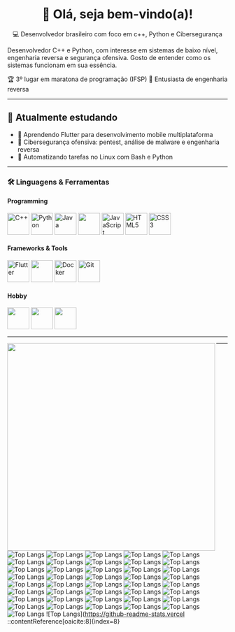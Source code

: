 



<h1 align="center">👋 Olá, seja bem-vindo(a)!</h1>

<p align="center">
💻 Desenvolvedor brasileiro com foco em c++, Python e Cibersegurança
</p>


Desenvolvedor C++ e Python, com interesse em sistemas de baixo nível, engenharia reversa e segurança ofensiva. Gosto de entender como os sistemas funcionam em sua essência.




🏆 3º lugar em maratona de programação (IFSP)
🎯 Entusiasta de engenharia reversa  

---

## 🚀 Atualmente estudando

- 🌱 Aprendendo Flutter para desenvolvimento mobile multiplataforma  
- 🔐 Cibersegurança ofensiva: pentest, análise de malware e engenharia reversa
- 🐧 Automatizando tarefas no Linux com Bash e Python 

---

### 🛠️ Linguagens & Ferramentas

#### Programming
<p>
  <img src="https://cdn.jsdelivr.net/gh/devicons/devicon/icons/cplusplus/cplusplus-original.svg" width="50" alt="C++"/>
  <img src="https://cdn.jsdelivr.net/gh/devicons/devicon/icons/python/python-original.svg" width="50" alt="Python"/>
  <img src="https://cdn.jsdelivr.net/gh/devicons/devicon/icons/java/java-original.svg" width="50" alt="Java"/>
  <img src="https://cdn.jsdelivr.net/gh/devicons/devicon/icons/bash/bash-original.svg" width="50" />
  <img src="https://cdn.jsdelivr.net/gh/devicons/devicon/icons/javascript/javascript-original.svg" width="50" alt="JavaScript"/>
  <img src="https://cdn.jsdelivr.net/gh/devicons/devicon/icons/html5/html5-original.svg" width="50" alt="HTML5"/>
  <img src="https://cdn.jsdelivr.net/gh/devicons/devicon/icons/css3/css3-original-wordmark.svg" width="50" alt="CSS3"/>
</p>

#### Frameworks & Tools
<p>
  <img src="https://cdn.jsdelivr.net/gh/devicons/devicon/icons/flutter/flutter-original.svg" width="50" alt="Flutter"/>
  <img src="https://cdn.jsdelivr.net/gh/devicons/devicon/icons/django/django-plain.svg" width="50" />
  <img src="https://cdn.jsdelivr.net/gh/devicons/devicon/icons/docker/docker-original-wordmark.svg" width="50" alt="Docker"/>
  <img src="https://cdn.jsdelivr.net/gh/devicons/devicon/icons/git/git-original.svg" width="50" alt="Git"/>
</p>

#### Hobby
<p>
  <img src="https://cdn.jsdelivr.net/gh/devicons/devicon/icons/arduino/arduino-original-wordmark.svg" width="50" height="50" />
  <img src="https://cdn.jsdelivr.net/gh/devicons/devicon/icons/linux/linux-original.svg" width="50" />
  <img src="https://cdn.jsdelivr.net/gh/devicons/devicon/icons/archlinux/archlinux-original.svg" width="50" />
</p>

---


  <img width="475px" align="left" src="https://github-readme-stats.vercel.app/api/top-langs/?username=Cosme-R&layout=compact&theme=dark"/>



---









![Top Langs](https://github-readme-stats.vercel.app/api/top-langs/?username=Cosme-R&layout=compact&theme=default)
![Top Langs](https://github-readme-stats.vercel.app/api/top-langs/?username=Cosme-R&layout=compact&theme=transparent)
![Top Langs](https://github-readme-stats.vercel.app/api/top-langs/?username=Cosme-R&layout=compact&theme=shadow_red)
![Top Langs](https://github-readme-stats.vercel.app/api/top-langs/?username=Cosme-R&layout=compact&theme=shadow_green)
![Top Langs](https://github-readme-stats.vercel.app/api/top-langs/?username=Cosme-R&layout=compact&theme=shadow_blue)
![Top Langs](https://github-readme-stats.vercel.app/api/top-langs/?username=Cosme-R&layout=compact&theme=dark)
![Top Langs](https://github-readme-stats.vercel.app/api/top-langs/?username=Cosme-R&layout=compact&theme=radical)
![Top Langs](https://github-readme-stats.vercel.app/api/top-langs/?username=Cosme-R&layout=compact&theme=merko)
![Top Langs](https://github-readme-stats.vercel.app/api/top-langs/?username=Cosme-R&layout=compact&theme=gruvbox)
![Top Langs](https://github-readme-stats.vercel.app/api/top-langs/?username=Cosme-R&layout=compact&theme=gruvbox_light)
![Top Langs](https://github-readme-stats.vercel.app/api/top-langs/?username=Cosme-R&layout=compact&theme=tokyonight)
![Top Langs](https://github-readme-stats.vercel.app/api/top-langs/?username=Cosme-R&layout=compact&theme=onedark)
![Top Langs](https://github-readme-stats.vercel.app/api/top-langs/?username=Cosme-R&layout=compact&theme=cobalt)
![Top Langs](https://github-readme-stats.vercel.app/api/top-langs/?username=Cosme-R&layout=compact&theme=synthwave)
![Top Langs](https://github-readme-stats.vercel.app/api/top-langs/?username=Cosme-R&layout=compact&theme=highcontrast)
![Top Langs](https://github-readme-stats.vercel.app/api/top-langs/?username=Cosme-R&layout=compact&theme=dracula)
![Top Langs](https://github-readme-stats.vercel.app/api/top-langs/?username=Cosme-R&layout=compact&theme=prussian)
![Top Langs](https://github-readme-stats.vercel.app/api/top-langs/?username=Cosme-R&layout=compact&theme=monokai)
![Top Langs](https://github-readme-stats.vercel.app/api/top-langs/?username=Cosme-R&layout=compact&theme=vue)
![Top Langs](https://github-readme-stats.vercel.app/api/top-langs/?username=Cosme-R&layout=compact&theme=vue-dark)
![Top Langs](https://github-readme-stats.vercel.app/api/top-langs/?username=Cosme-R&layout=compact&theme=shades-of-purple)
![Top Langs](https://github-readme-stats.vercel.app/api/top-langs/?username=Cosme-R&layout=compact&theme=nightowl)
![Top Langs](https://github-readme-stats.vercel.app/api/top-langs/?username=Cosme-R&layout=compact&theme=buefy)
![Top Langs](https://github-readme-stats.vercel.app/api/top-langs/?username=Cosme-R&layout=compact&theme=blue-green)
![Top Langs](https://github-readme-stats.vercel.app/api/top-langs/?username=Cosme-R&layout=compact&theme=algolia)
![Top Langs](https://github-readme-stats.vercel.app/api/top-langs/?username=Cosme-R&layout=compact&theme=great-gatsby)
![Top Langs](https://github-readme-stats.vercel.app/api/top-langs/?username=Cosme-R&layout=compact&theme=darcula)
![Top Langs](https://github-readme-stats.vercel.app/api/top-langs/?username=Cosme-R&layout=compact&theme=bear)
![Top Langs](https://github-readme-stats.vercel.app/api/top-langs/?username=Cosme-R&layout=compact&theme=solarized-dark)
![Top Langs](https://github-readme-stats.vercel.app/api/top-langs/?username=Cosme-R&layout=compact&theme=solarized-light)
![Top Langs](https://github-readme-stats.vercel.app/api/top-langs/?username=Cosme-R&layout=compact&theme=chartreuse-dark)
![Top Langs](https://github-readme-stats.vercel.app/api/top-langs/?username=Cosme-R&layout=compact&theme=nord)
![Top Langs](https://github-readme-stats.vercel.app/api/top-langs/?username=Cosme-R&layout=compact&theme=gotham)
![Top Langs](https://github-readme-stats.vercel.app/api/top-langs/?username=Cosme-R&layout=compact&theme=material-palenight)
![Top Langs](https://github-readme-stats.vercel.app/api/top-langs/?username=Cosme-R&layout=compact&theme=graywhite)
![Top Langs](https://github-readme-stats.vercel.app/api/top-langs/?username=Cosme-R&layout=compact&theme=vision-friendly-dark)
![Top Langs](https://github-readme-stats.vercel.app/api/top-langs/?username=Cosme-R&layout=compact&theme=ayu-mirage)
![Top Langs](https://github-readme-stats.vercel.app/api/top-langs/?username=Cosme-R&layout=compact&theme=midnight-purple)
![Top Langs](https://github-readme-stats.vercel.app/api/top-langs/?username=Cosme-R&layout=compact&theme=calm)
![Top Langs](https://github-readme-stats.vercel.app/api/top-langs/?username=Cosme-R&layout=compact&theme=flag-india)
![Top Langs](https://github-readme-stats.vercel.app/api/top-langs/?username=Cosme-R&layout=compact&theme=omni)
![Top Langs](https://github-readme-stats.vercel
::contentReference[oaicite:8]{index=8}
 







